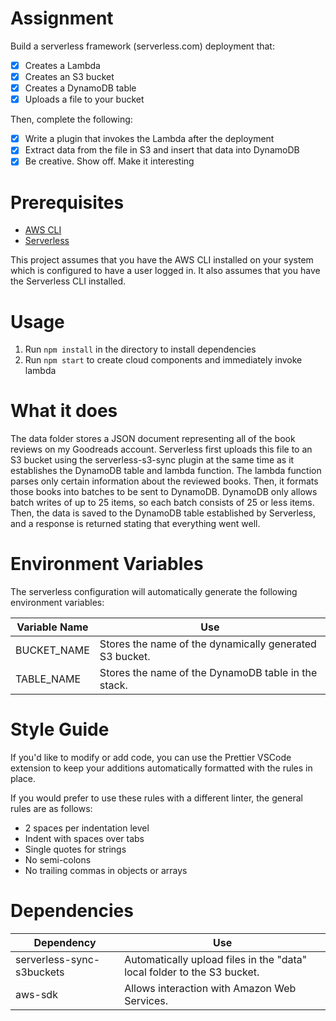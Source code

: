 # Assignment

Build a serverless framework (serverless.com) deployment that:

- [x] Creates a Lambda
- [x] Creates an S3 bucket
- [x] Creates a DynamoDB table
- [x] Uploads a file to your bucket

Then, complete the following:

- [x] Write a plugin that invokes the Lambda after the deployment
- [x] Extract data from the file in S3 and insert that data into DynamoDB
- [x] Be creative. Show off. Make it interesting

# Prerequisites

- [AWS CLI](https://docs.aws.amazon.com/cli/latest/userguide/cli-chap-welcome.html)
- [Serverless](https://www.serverless.com/framework/docs/getting-started/)

This project assumes that you have the AWS CLI installed on your system which is configured to have a user logged in. It also assumes that you have the Serverless CLI installed.

# Usage

1. Run `npm install` in the directory to install dependencies
2. Run `npm start` to create cloud components and immediately invoke lambda

# What it does

The data folder stores a JSON document representing all of the book reviews on my Goodreads account. Serverless first uploads this file to an S3 bucket using the serverless-s3-sync plugin at the same time as it establishes the DynamoDB table and lambda function. The lambda function parses only certain information about the reviewed books. Then, it formats those books into batches to be sent to DynamoDB. DynamoDB only allows batch writes of up to 25 items, so each batch consists of 25 or less items. Then, the data is saved to the DynamoDB table established by Serverless, and a response is returned stating that everything went well.

# Environment Variables

The serverless configuration will automatically generate the following environment variables:

| Variable Name | Use |
| ---------- | --- |
| BUCKET_NAME | Stores the name of the dynamically generated S3 bucket. |
| TABLE_NAME | Stores the name of the DynamoDB table in the stack. |


# Style Guide

If you'd like to modify or add code, you can use the Prettier VSCode extension to keep your additions automatically formatted with the rules in place.

If you would prefer to use these rules with a different linter, the general rules are as follows:

- 2 spaces per indentation level
- Indent with spaces over tabs
- Single quotes for strings
- No semi-colons
- No trailing commas in objects or arrays

# Dependencies

| Dependency         | Use                                                                     |
| ------------------ | ----------------------------------------------------------------------- |
| serverless-sync-s3buckets | Automatically upload files in the "data" local folder to the S3 bucket. |
| aws-sdk            | Allows interaction with Amazon Web Services.                            |
